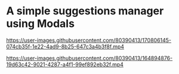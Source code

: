 A simple suggestions manager using Modals
=========================================


https://user-images.githubusercontent.com/80390413/170806145-074cb35f-1e22-4ad9-8b25-647c3a4b3f8f.mp4


https://user-images.githubusercontent.com/80390413/164894876-19d63c42-9021-4287-a4f1-99ef892eb32f.mp4
